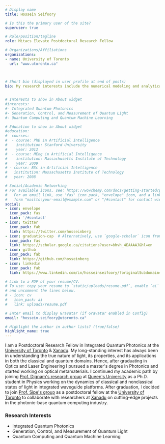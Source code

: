 ```yaml
---
# Display name
title: Hossein Seifoory

# Is this the primary user of the site?
superuser: true

# Role/position/tagline
role: Mitacs Elevate Postdoctoral Research Fellow

# Organizations/Affiliations
organizations:
- name: University of Toronto
  url: "www.utoronto.ca" 
  
           

# Short bio (displayed in user profile at end of posts)
bio: My research interests include the numerical modeling and analytical study of linear and nonlinear optical systems both in quantum mechanical and classical regimes. 


# Interests to show in About widget
#interests:
#- Integrated Quantum Photonics
#- Generation, Control, and Measurement of Quantum Light
#- Quantum Computing and Quantum Machine Learning

# Education to show in About widget
#education:
#  courses:
#  - course: PhD in Artificial Intelligence
#    institution: Stanford University
#    year: 2012
#  - course: MEng in Artificial Intelligence
#    institution: Massachusetts Institute of Technology
#    year: 2009
# - course: BSc in Artificial Intelligence
#   institution: Massachusetts Institute of Technology
#   year: 2008

# Social/Academic Networking
# For available icons, see: https://wowchemy.com/docs/getting-started/page-builder/#icons
#   For an email link, use "fas" icon pack, "envelope" icon, and a link in the
#   form "mailto:your-email@example.com" or "/#contact" for contact widget.
social:
- icon: envelope
  icon_pack: fas
  link: '/#contact'
- icon: twitter
  icon_pack: fab
  link: https://twitter.com/hosseinberg
- icon: graduation-cap  # Alternatively, use `google-scholar` icon from `ai` icon pack
  icon_pack: fas
  link: https://scholar.google.ca/citations?user=bhvh_4EAAAAJ&hl=en
- icon: github
  icon_pack: fab
  link: https://github.com/hosseinberg
- icon: linkedin
  icon_pack: fab
  link: https://www.linkedin.com/in/hosseinseifoory/?originalSubdomain=ca

# Link to a PDF of your resume/CV.
# To use: copy your resume to `static/uploads/resume.pdf`, enable `ai` icons in `params.toml`, 
# and uncomment the lines below.
# - icon: cv
#   icon_pack: ai
#   link: uploads/resume.pdf

# Enter email to display Gravatar (if Gravatar enabled in Config)
email: "hossein.seifoory@utoronto.ca"

# Highlight the author in author lists? (true/false)
highlight_name: true
---
```


I am a Postdoctoral Research Fellow in Integrated Quantum Photonics at the [University of Toronto](https://utoronto.ca) & [Xanadu](https://xanadu.ai). My long-standing interest has always been in understanding the true nature of light, its properties, and its applications in both the classical and quantum domains. Hence, after graduating in Optics and Laser Engineering I pursued a master's degree in Photonics and started working on optical metamaterials. I continued my academic path by joining [Prof. Dignam's research group](https://www.physics.queensu.ca/~dignam/) at [Queen's University](https://queensu.ca) as a Ph.D. student in Physics working on the dynamics of classical and nonclassical states of light in integrated waveguide platforms. After graduation, I decided to join [Prof. Sipe's group](https://www.physics.utoronto.ca/~sipegroup/) as a postdoctoral fellow at the [University of Toronto](https://utoronto.ca) to collaborate with researchers at [Xanadu](https://xanadu.ai) on cutting-edge projects in the photonic-base quantum computing industry. 


### Research Interests
- Integrated Quantum Photonics
- Generation, Control, and Measurement of Quantum Light
- Quantum Computing and Quantum Machine Learning
